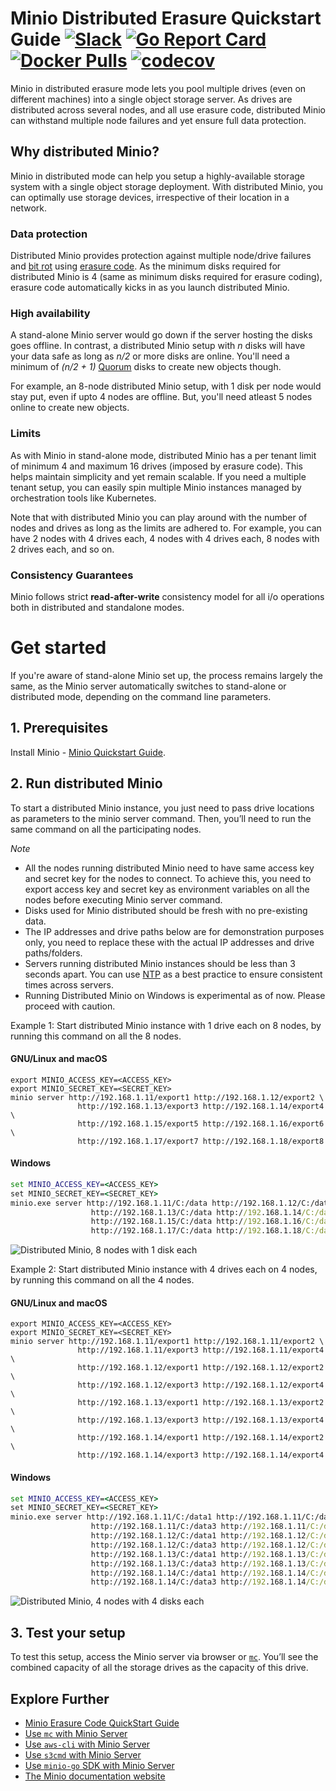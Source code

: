 # Minio Distributed Erasure Quickstart Guide [![Slack](https://slack.minio.io/slack?type=svg)](https://slack.minio.io) [![Go Report Card](https://goreportcard.com/badge/minio/minio)](https://goreportcard.com/report/minio/minio) [![Docker Pulls](https://img.shields.io/docker/pulls/minio/minio.svg?maxAge=604800)](https://hub.docker.com/r/minio/minio/) [![codecov](https://codecov.io/gh/minio/minio/branch/master/graph/badge.svg)](https://codecov.io/gh/minio/minio)

Minio in distributed erasure mode lets you pool multiple drives (even on different machines) into a single object storage server. As drives are distributed across several nodes, and all use erasure code, distributed Minio can withstand multiple node failures and yet ensure full data protection.

## Why distributed Minio?

Minio in distributed mode can help you setup a highly-available storage system with a single object storage deployment. With distributed Minio, you can optimally use storage devices, irrespective of their location in a network.

### Data protection

Distributed Minio provides protection against multiple node/drive failures and [bit rot](https://github.com/minio/minio/blob/master/docs/erasure/README.md#what-is-bit-rot-protection) using [erasure code](https://docs.minio.io/docs/minio-erasure-code-quickstart-guide). As the minimum disks required for distributed Minio is 4 (same as minimum disks required for erasure coding), erasure code automatically kicks in as you launch distributed Minio.

### High availability

A stand-alone Minio server would go down if the server hosting the disks goes offline. In contrast, a distributed Minio setup with _n_ disks will have your data safe as long as _n/2_ or more disks are online. You'll need a minimum of _(n/2 + 1)_ [Quorum](https://github.com/minio/dsync#lock-process) disks to create new objects though.

For example, an 8-node distributed Minio setup, with 1 disk per node would stay put, even if upto 4 nodes are offline. But, you'll need atleast 5 nodes online to create new objects.

### Limits

As with Minio in stand-alone mode, distributed Minio has a per tenant limit of minimum 4 and maximum 16 drives (imposed by erasure code). This helps maintain simplicity and yet remain scalable. If you need a multiple tenant setup, you can easily spin multiple Minio instances managed by orchestration tools like Kubernetes.

Note that with distributed Minio you can play around with the number of nodes and drives as long as the limits are adhered to. For example, you can have 2 nodes with 4 drives each, 4 nodes with 4 drives each, 8 nodes with 2 drives each, and so on.

### Consistency Guarantees

Minio follows strict **read-after-write** consistency model for all i/o operations both in distributed and standalone modes.

# Get started

If you're aware of stand-alone Minio set up, the process remains largely the same, as the Minio server automatically switches to stand-alone or distributed mode, depending on the command line parameters.

## 1. Prerequisites

Install Minio - [Minio Quickstart Guide](https://docs.minio.io/docs/minio-quickstart-guide).

## 2. Run distributed Minio

To start a distributed Minio instance, you just need to pass drive locations as parameters to the minio server command. Then, you’ll need to run the same command on all the participating nodes.

*Note* 

- All the nodes running distributed Minio need to have same access key and secret key for the nodes to connect. To achieve this, you need to export access key and secret key as environment variables on all the nodes before executing Minio server command.
- Disks used for Minio distributed should be fresh with no pre-existing data. 
- The IP addresses and drive paths below are for demonstration purposes only, you need to replace these with the actual IP addresses and drive paths/folders.
- Servers running distributed Minio instances should be less than 3 seconds apart. You can use [NTP](http://www.ntp.org/) as a best practice to ensure consistent times across servers. 
- Running Distributed Minio on Windows is experimental as of now. Please proceed with caution. 

Example 1: Start distributed Minio instance with 1 drive each on 8 nodes, by running this command on all the 8 nodes.

#### GNU/Linux and macOS

```shell
export MINIO_ACCESS_KEY=<ACCESS_KEY>
export MINIO_SECRET_KEY=<SECRET_KEY>
minio server http://192.168.1.11/export1 http://192.168.1.12/export2 \
               http://192.168.1.13/export3 http://192.168.1.14/export4 \
               http://192.168.1.15/export5 http://192.168.1.16/export6 \
               http://192.168.1.17/export7 http://192.168.1.18/export8
```
#### Windows 

```cmd
set MINIO_ACCESS_KEY=<ACCESS_KEY>
set MINIO_SECRET_KEY=<SECRET_KEY>
minio.exe server http://192.168.1.11/C:/data http://192.168.1.12/C:/data ^
                  http://192.168.1.13/C:/data http://192.168.1.14/C:/data ^
                  http://192.168.1.15/C:/data http://192.168.1.16/C:/data ^
                  http://192.168.1.17/C:/data http://192.168.1.18/C:/data
```

![Distributed Minio, 8 nodes with 1 disk each](https://raw.githubusercontent.com/minio/minio/master/docs/screenshots/Architecture-diagram_distributed_8.png)

Example 2: Start distributed Minio instance with 4 drives each on 4 nodes, by running this command on all the 4 nodes.

#### GNU/Linux and macOS

```shell
export MINIO_ACCESS_KEY=<ACCESS_KEY>
export MINIO_SECRET_KEY=<SECRET_KEY>
minio server http://192.168.1.11/export1 http://192.168.1.11/export2 \
               http://192.168.1.11/export3 http://192.168.1.11/export4 \
               http://192.168.1.12/export1 http://192.168.1.12/export2 \
               http://192.168.1.12/export3 http://192.168.1.12/export4 \
               http://192.168.1.13/export1 http://192.168.1.13/export2 \
               http://192.168.1.13/export3 http://192.168.1.13/export4 \
               http://192.168.1.14/export1 http://192.168.1.14/export2 \
               http://192.168.1.14/export3 http://192.168.1.14/export4
```

#### Windows

```cmd
set MINIO_ACCESS_KEY=<ACCESS_KEY>
set MINIO_SECRET_KEY=<SECRET_KEY>
minio.exe server http://192.168.1.11/C:/data1 http://192.168.1.11/C:/data2 ^
                  http://192.168.1.11/C:/data3 http://192.168.1.11/C:/data4 ^
                  http://192.168.1.12/C:/data1 http://192.168.1.12/C:/data2 ^
                  http://192.168.1.12/C:/data3 http://192.168.1.12/C:/data4 ^
                  http://192.168.1.13/C:/data1 http://192.168.1.13/C:/data2 ^
                  http://192.168.1.13/C:/data3 http://192.168.1.13/C:/data4 ^                  
                  http://192.168.1.14/C:/data1 http://192.168.1.14/C:/data2 ^
                  http://192.168.1.14/C:/data3 http://192.168.1.14/C:/data4
```

![Distributed Minio, 4 nodes with 4 disks each](https://raw.githubusercontent.com/minio/minio/master/docs/screenshots/Architecture-diagram_distributed_16.png)

## 3. Test your setup

To test this setup, access the Minio server via browser or [`mc`](https://docs.minio.io/docs/minio-client-quickstart-guide). You’ll see the combined capacity of all the storage drives as the capacity of this drive.

## Explore Further
- [Minio Erasure Code QuickStart Guide](https://docs.minio.io/docs/minio-erasure-code-quickstart-guide)
- [Use `mc` with Minio Server](https://docs.minio.io/docs/minio-client-quickstart-guide)
- [Use `aws-cli` with Minio Server](https://docs.minio.io/docs/aws-cli-with-minio)
- [Use `s3cmd` with Minio Server](https://docs.minio.io/docs/s3cmd-with-minio)
- [Use `minio-go` SDK with Minio Server](https://docs.minio.io/docs/golang-client-quickstart-guide)
- [The Minio documentation website](https://docs.minio.io)
